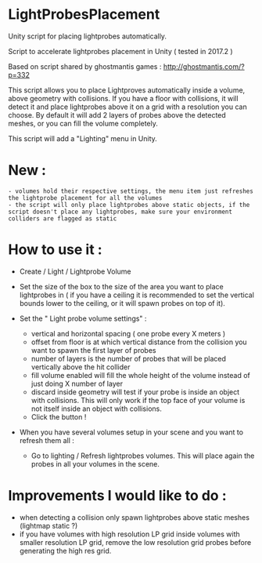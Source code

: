 # LightProbesPlacement
Unity script for placing lightprobes automatically.

Script to accelerate lightprobes placement in Unity ( tested in 2017.2 )

Based on script shared by ghostmantis games : http://ghostmantis.com/?p=332

This script allows you to place Lightproves automatically inside a volume, above geometry with collisions.
If you have a floor with collisions, it will detect it and place lightprobes above it on a grid with a resolution you can choose.
By default it will add 2 layers of probes above the detected meshes, or you can fill the volume completely.

This script will add a "Lighting" menu in Unity.

# New :
	- volumes hold their respective settings, the menu item just refreshes the lightprobe placement for all the volumes
	- the script will only place lightprobes above static objects, if the script doesn't place any lightprobes, make sure your environment colliders are flagged as static

# How to use it :


- Create / Light / Lightprobe Volume
- Set the size of the box to the size of the area you want to place lightprobes in ( if you have a ceiling it is recommended to set the vertical bounds lower to the ceiling, or it will spawn probes on top of it).
- Set the " Light probe volume settings" : 
    - vertical and horizontal spacing ( one probe every X meters )
    - offset from floor is at which vertical distance from the collision you want to spawn the first layer of probes
    - number of layers is the number of probes that will be placed vertically above the hit collider
    - fill volume enabled will fill the whole height of the volume instead of just doing X number of layer
    - discard inside geometry will test if your probe is inside an object with collisions. This will only work if the top face of your volume is not itself inside an object with collisions.
	- Click the button !

- When you have several volumes setup in your scene and you want to refresh them all :
    - Go to lighting / Refresh lightprobes volumes. This will place again the probes in all your volumes in the scene.

# Improvements I would like to do :

- when detecting a collision only spawn lightprobes above static meshes (lightmap static ?)
- if you have volumes with high resolution LP grid inside volumes with smaller resolution LP grid, remove the low resolution grid probes before generating the high res grid.
